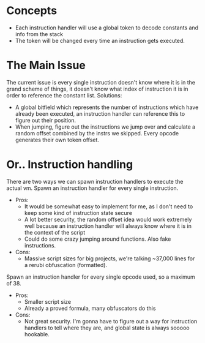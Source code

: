 # Concepts
 - Each instruction handler will use a global token to decode constants and info from the stack
 - The token will be changed every time an instruction gets executed.

# The Main Issue
The current issue is every single instruction doesn't know where it is in the grand scheme of things, it doesn't know what index of instruction it is in order to reference the constant list. 
Solutions:
 - A global bitfield which represents the number of instructions which have already been executed, an instruction handler can reference this to figure out their position.
 - When jumping, figure out the instructions we jump over and calculate a random offset combined by the instrs we skipped. Every opcode generates their own token offset.

# Or.. Instruction handling
There are two ways we can spawn instruction handlers to execute the actual vm.
Spawn an instruction handler for every single instruction.
 - Pros: 
    - It would be somewhat easy to implement for me, as I don't need to keep some kind of instruction state secure
    - A lot better security, the random offset idea would work extremely well because an instruction handler will always know where it is in the context of the script
    - Could do some crazy jumping around functions. Also fake instructions.
 - Cons: 
    - Massive script sizes for big projects, we're talking ~37,000 lines for a rerubi obfuscation (formatted). 

Spawn an instruction handler for every single opcode used, so a maximum of 38.
 - Pros:
    - Smaller script size
    - Already a proved formula, many obfuscators do this
 - Cons:
    - Not great security. I'm gonna have to figure out a way for instruction handlers to tell where they are, and global state is always sooooo hookable.